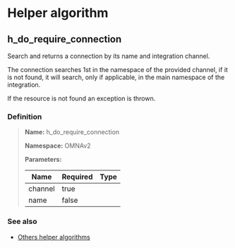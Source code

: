 # Helper algorithm

## h_do_require_connection

Search and returns a connection by its name and integration channel.

The connection searches 1st in the namespace of the provided channel, if it is not found, it will search, 
only if applicable, in the main namespace of the integration.

If the resource is not found an exception is thrown.
    
### Definition

> **Name:** h_do_require_connection
> 
> **Namespace:** OMNAv2
>
> **Parameters:**
> 
> | Name | Required | Type |
> | --- | --- | --- |
> | channel | true |  |
> | name | false |  |

### See also
* [Others helper algorithms](overview?id=h_do_require_connection)